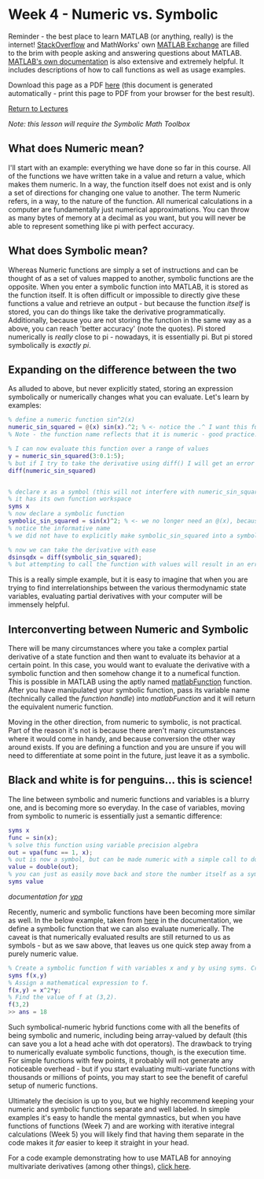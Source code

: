 # Week 4 - Numeric vs. Symbolic
Reminder - the best place to learn MATLAB (or anything, really) is the internet! [StackOverflow](https://stackoverflow.com) and MathWorks' own [MATLAB Exchange](https://www.mathworks.com/matlabcentral/)
are filled to the brim with people asking and answering questions about MATLAB. [MATLAB's own documentation](https://www.mathworks.com/help/matlab/) is also extensive and extremely helpful.
It includes descriptions of how to call functions as well as usage examples.

Download this page as a PDF [here](https://jacksonburns.github.io/MATLAB-Start-to-Finish/Lectures/Week-4/Week-4.pdf) (this document is generated automatically - print this page to PDF from your browser for the best result).

[Return to Lectures](https://jacksonburns.github.io/MATLAB-Start-to-Finish/Lectures/Lectures-Landing-Page)

*Note: this lesson will require the Symbolic Math Toolbox*

## What does Numeric mean?
I'll start with an example: everything we have done so far in this course. All of the functions we have written take in a value and return a value,
which makes them numeric. In a way, the function itself does not exist and is only a set of directions for changing one value to another.
The term Numeric refers, in a way, to the nature of the function. All numerical calculations in a computer are fundamentally just numerical approximations.
You can throw as many bytes of memory at a decimal as you want, but you will never be able to represent something like pi with perfect accuracy.

## What does Symbolic mean?
Whereas Numeric functions are simply a set of instructions and can be thought of as a set of values mapped to another, symbolic functions are the
opposite. When you enter a symbolic function into MATLAB, it is stored as the function itself. It is often difficult or impossible to directly
give these functions a value and retrieve an output - but because the function *itself* is stored, you can do things like take the derivative programmatically.
Additionally, because you are not storing the function in the same way as a above, you can reach 'better accuracy' (note the quotes). Pi stored numerically
is *really* close to pi - nowadays, it is essentially pi. But pi stored symbolically is *exactly pi*.

## Expanding on the difference between the two
As alluded to above, but never explicitly stated, storing an expression symbolically or numerically changes what you can evaluate. Let's learn by examples:
```matlab
% define a numeric function sin^2(x)
numeric_sin_squared = @(x) sin(x).^2; % <- notice the .^ I want this function to operate element wise on matrices.
% Note - the function name reflects that it is numeric - good practice!

% I can now evaluate this function over a range of values
y = numeric_sin_squared(3:0.1:5);
% but if I try to take the derivative using diff() I will get an error (try it!)
diff(numeric_sin_squared)


% declare x as a symbol (this will not interfere with numeric_sin_squared because
% it has its own function workspace
syms x
% now declare a symbolic function
symbolic_sin_squared = sin(x)^2; % <- we no longer need an @(x), because this function does not accept numeric input
% notice the informative name
% we did not have to explicitly make symbolic_sin_squared into a symbol - it was done implicitly when we defined it in terms of symbols

% now we can take the derivative with ease
dsinsqdx = diff(symbolic_sin_squared);
% but attempting to call the function with values will result in an error (try it!)
```
This is a really simple example, but it is easy to imagine that when you are trying to find interrelationships between the various thermodynamic state
variables, evaluating partial derivatives with your computer will be immensely helpful.

## Interconverting between Numeric and Symbolic
There will be many circumstances where you take a complex partial derivative of a state function and then want to evaluate its behavior at a certain point.
In this case, you would want to evaluate the derivative with a symbolic function and then somehow change it to a numefical function. This is possible in 
MATLAB using the aptly named [matlabFunction](https://www.mathworks.com/help/symbolic/matlabfunction.html) function. After you have manipulated your
symbolic function, pass its variable name (technically called the *function handle*) into *matlabFunction* and it will return the equivalent numeric function.

Moving in the other direction, from numeric to symbolic, is not practical. Part of the reason it's not is because there aren't many circumstances where it
would come in handy, and because conversion the other way around exists. If you are defining a function and you are unsure if you will need to differentiate
at some point in the future, just leave it as a symbolic. 

## Black and white is for penguins... this is science!
The line between symbolic and numeric functions and variables is a blurry one, and is becoming more so everyday. In the case of variables, moving from
symbolic to numeric is essentially just a semantic difference:
```matlab
syms x
func = sin(x);
% solve this function using variable precision algebra
out = vpa(func == 1, x);
% out is now a symbol, but can be made numeric with a simple call to double
value = double(out);
% you can just as easily move back and store the number itself as a symbol
syms value
```
*documentation for [vpa](https://www.mathworks.com/help/symbolic/vpa.html?s_tid=srchtitle)*

Recently, numeric and symbolic functions have been becoming more similar as well. In the below example, taken from [here](https://www.mathworks.com/help/symbolic/create-symbolic-functions.html)
in the documentation, we define a symbolic function that we can also evaluate numerically. The caveat is that numerically evaluated results are still
returned to us as symbols - but as we saw above, that leaves us one quick step away from a purely numeric value.
```matlab
% Create a symbolic function f with variables x and y by using syms. Creating f automatically creates x and y.
syms f(x,y)
% Assign a mathematical expression to f.
f(x,y) = x^2*y;
% Find the value of f at (3,2).
f(3,2)
>> ans = 18
```
Such symbolical-numeric hybrid functions come with all the benefits of being symbolic and numeric, including being array-valued by default (this can
save you a lot a head ache with dot operators). The drawback to trying to numerically evaluate symbolic functions, though, is the execution time. For
simple functions with few points, it probably will not generate any noticeable overhead - but if you start evaluating multi-variate functions with thousands
or millions of points, you may start to see the benefit of careful setup of numeric functions.

Ultimately the decision is up to you, but we highly recommend keeping your numeric and symbolic functions separate and well labeled. In simple examples
it's easy to handle the mental gymnastics, but when you have functions of functions (Week 7) and are working with iterative integral calculations (Week 5)
you will likely find that having them separate in the code makes it *far* easier to keep it straight in your head.

For a code example demonstrating how to use MATLAB for annoying multivariate derivatives (among other things), [click here](https://github.com/JacksonBurns/MATLAB-Start-to-Finish/blob/master/Code-Examples/Week-4/week_4_example.m).
